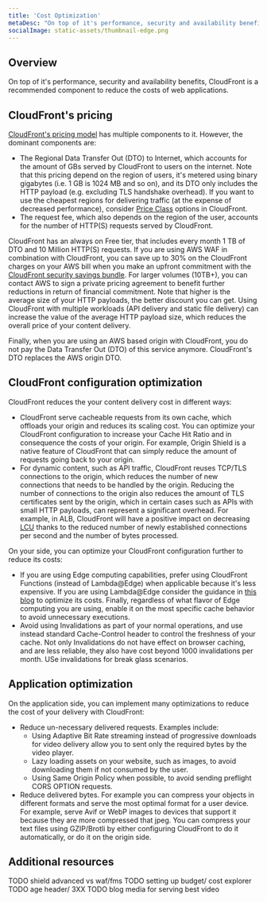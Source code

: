 ```yaml
---
title: 'Cost Optimization'
metaDesc: "On top of it's performance, security and availability benefits, CloudFront is a recommended component to reduce the costs of web applications."
socialImage: static-assets/thumbnail-edge.png
---
```

## Overview
On top of it's performance, security and availability benefits, CloudFront is a recommended component to reduce the costs of web applications. 

## CloudFront's pricing
[CloudFront's pricing model](https://aws.amazon.com/cloudfront/pricing/) has multiple components to it. However, the dominant components are:
* The Regional Data Transfer Out (DTO) to Internet, which accounts for the amount of GBs served by CloudFront to users on the internet. Note that this pricing depend on the region of users, it's metered using binary gigabytes (i.e. 1 GB is 1024 MB and so on), and its DTO only includes the HTTP payload (e.g. excluding TLS handshake overhead). If you want to use the cheapest regions for delivering traffic (at the expense of decreased performance), consider [Price Class](https://docs.aws.amazon.com/AmazonCloudFront/latest/DeveloperGuide/PriceClass.html) options in CloudFront. 
* The request fee, which also depends on the region of the user, accounts for the number of HTTP(S) requests served by CloudFront.

CloudFront has an always on Free tier, that includes every month 1 TB of DTO and 10 Million HTTP(S) requests. If you are using AWS WAF in combination with CloudFront, you can save up to 30% on the CloudFront charges on your AWS bill when you make an upfront commitment with the [CloudFront security savings bundle](https://docs.aws.amazon.com/AmazonCloudFront/latest/DeveloperGuide/savings-bundle.html). For larger volumes (10TB+), you can contact AWS to sign a private pricing agreement to benefit further reductions in return of financial commitment. Note that higher is the average size of your HTTP payloads, the better discount you can get. Using CloudFront with multiple workloads (API delivery and static file delivery) can increase the value of the average HTTP payload size, which reduces the overall price of your content delivery.

Finally, when you are using an AWS based origin with CloudFront, you do not pay the Data Transfer Out (DTO) of this service anymore. CloudFront's DTO replaces the AWS origin DTO.

## CloudFront configuration optimization
CloudFront reduces the your content delivery cost in different ways:
* CloudFront serve cacheable requests from its own cache, which offloads your origin and reduces its scaling cost. You can optimize your CloudFront configuration to increase your Cache Hit Ratio and in consequence the costs of your origin. For example, Origin Shield is a native feature of CloudFront that can simply reduce the amount of requests going back to your origin.
* For dynamic content, such as API traffic, CloudFront reuses TCP/TLS connections to the origin, which reduces the number of new connections that needs to be handled by the origin. Reducing the number of connections to the origin also reduces the amount of TLS certificates sent by the origin, which in certain cases such as APIs with small HTTP payloads, can represent a significant overhead. For example, in ALB, CloudFront will have a positive impact on decreasing [LCU](https://aws.amazon.com/elasticloadbalancing/pricing/) thanks to the reduced number of newly established connections per second and the number of bytes processed.

On your side, you can optimize your CloudFront configuration further to reduce its costs:
* If you are using Edge computing capabilities, prefer using CloudFront Functions (instead of Lambda@Edge) when applicable because it's less expensive. If you are using Lambda@Edge consider the guidance in [this blog](https://aws.amazon.com/blogs/networking-and-content-delivery/lambdaedge-design-best-practices/) to optimize its costs. Finally, regardless of what flavor of Edge computing you are using, enable it on the most specific cache behavior to avoid unnecessary executions.
* Avoid using Invalidations as part of your normal operations, and use instead standard Cache-Control header to control the freshness of your cache. Not only Invalidations do not have effect on browser caching, and are less reliable, they also have cost beyond 1000 invalidations per month. USe invalidations for break glass scenarios.

## Application optimization
On the application side, you can implement many optimizations to reduce the cost of your delivery with CloudFront:
* Reduce un-necessary delivered requests. Examples include:
    * Using Adaptive Bit Rate streaming instead of progressive downloads for video delivery allow you to sent only the required bytes by the video player.
    * Lazy loading assets on your website, such as images, to avoid downloading them if not consumed by the user.
    * Using Same Origin Policy when possible, to avoid sending preflight CORS OPTION requests.
*  Reduce delivered bytes. For example you can compress your objects in different formats and serve the most optimal format for a user device. For example, serve Avif or WebP images to devices that support it because they are more compressed that jpeg. You can compress your text files using GZIP/Brotli by either configuring CloudFront to do it automatically, or do it on the origin side.

## Additional resources
TODO shield advanced vs waf/fms
TODO setting up budget/ cost explorer
TODO age header/ 3XX
TODO blog media for serving best video









